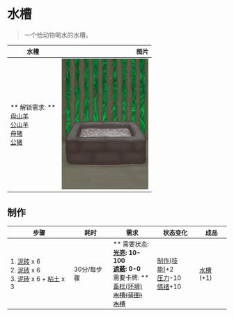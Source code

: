 # 水槽  
> 一个给动物喝水的水槽。  
  
  水槽  |   图片   
 ----  |  ----:   
 ** 解锁需求: **<br>[母山羊](GoatEnclosureFemale.md)<br>[公山羊](GoatEnclosureMale.md)<br>[母猪](BoarEnclosureFemale.md)<br>[公猪](BoarEnclosureMale.md)  |  <img decoding="async" src="Sprite/WateringTrough.png" href="a.md" style="max-width:300px;max-height:300px;">   
  
## 制作  
步骤  |  耗时  |  需求  |  状态变化  |  成品  
----  |  ----  |  ----  |  ----  |  ----  
1. [泥砖](MudBrick.md) x 6<br>2. [泥砖](MudBrick.md) x 6<br>3. [泥砖](MudBrick.md) x 6 + [粘土](Clay.md) x 3  |  30分/每步骤  |  ** 需要状态: **<br>[光亮](Light.md): 10-100<br>[遮蔽](Sheltered.md): 0-0<br>** 需要卡牌: **<br>[畜栏(环境)](Env_Enclosure.md)<br>~~[水槽(蓝图)](Bp_WateringTrough.md)~~<br>~~[水槽](WateringTrough.md)~~  |  [制作(技能)](Skill_Crafting.md)+2<br>[压力](Stress.md)-10<br>[情绪](Morale.md)+10  |  [水槽](WateringTrough.md)(+1)  


<script>document.title="水槽 - 卡牌生存百科 Card Survival Wiki";</script>